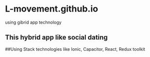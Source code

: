 # L-movement.github.io
using gibrid app technology

## This hybrid app like social dating

##Using Stack technologies like Ionic, Capacitor, React, Redux toolkit 
